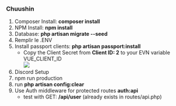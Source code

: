   
<h3>Chuushin</h3>
<ol>
  <li>Composer Install: <strong>composer install</strong></li>
  <li>NPM Install: <strong>npm install</strong></li>
  <li>
    Database: <strong>php artisan migrate --seed</strong>
    
  </li>
  <li>
  Remplir le .ENV
  </li>
  <li>
    Install passport clients: <strong>php artisan passport:install</strong>
    <ul>
        <li>
        Copy the Client Secret from <strong>Client ID: 2</strong> to your EVN variable VUE_CLIENT_ID<br>
        <img src="http://andranikbadalyan.com/laravelpassportvueauth/img/screenshot3.jpg">
        </li>
    </ul>
  </li>
  <li>
  Discord Setup
  </li>
  <li>
  npm run production
  </li>
  <li>run <strong>php artisan config:clear</strong></li>
  <li>
  Use Auth middleware for protected routes <strong>auth:api</strong>
    <ul>
        <li>test with GET: <strong>/api/user</strong> (already exists in routes/api.php)</li>
    </ul>
  </li>
</ol>
